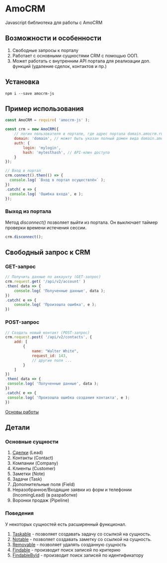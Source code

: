 # AmoCRM
Javascript библиотека для работы с AmoCRM

## Возможности и особенности

1. Свободные запросы к порталу
2. Работает с основными сущностями CRM с помощью ООП.
3. Может работать с внутренним API портала для реализации доп. функций 
(удаление сделок, контактов и пр.)

## Установка

```
npm i --save amocrm-js
```

## Пример использования
 
```js
const AmoCRM = require( 'amocrm-js' );

const crm = new AmoCRM({
    // логин пользователя в портале, где адрес портала domain.amocrm.ru
    domain: 'domain', // может быть указан полный домен вида domain.amocrm.ru, domain.amocrm.com
    auth: {
        login: 'mylogin',
        hash: 'mytesthash', // API-ключ доступа
    }
});

// Вход в портал
crm.connect().then(() => {
  console.log( `Вход в портал осуществлён` );
})
.catch( e => {
  console.log( 'Ошибка входа', e );
});
```

### Выход из портала

Метод *disconnect()* позволяет выйти из портала.
Он выключает таймер проверки времени истечения сессии.

```javascript
crm.disconnect();
```

## Свободный запрос к CRM

### GET-запрос

```js
// Получить данные по аккаунту (GET-запрос)
crm.request.get( '/api/v2/account' )
.then( data => {
    console.log( 'Полученные данные', data );
})
.catch( e => {
    console.log( 'Произошла ошибка', e );
})
```

### POST-запрос

```js
// Создать новый контакт (POST-запрос)
crm.request.post( '/api/v2/contacts', {
    add: [
        {
            name: "Walter White",
            request_id: 143,
            // другие поля ...
        }
    ]
})
.then( data => {
 console.log( 'Полученные данные', data );
})
.catch( e => {
 console.log( 'Произошла ошибка создания контакта', e );
})
```

[Основы работы](./docs/basic.md)

## Детали

### Основные сущности

1. [Сделки](./docs/leads.md) (Lead)
2. Контакты (Contact)
3. Компании (Company)
4. Клиенты (Customer)
5. Заметки (Note)
6. Задачи (Task)
7. Дополнительные поля (Field)
8. Неразобранное/Входящие заявки из форм и телефонии (IncomingLead) (в разработке)
9. Воронки продаж (Pipeline)

### Поведения

У некоторых сущностей есть расширенный функционал.

1. [Taskable](./docs/behaviors/taskable.md) - позволяет создавать задачу со ссылкой на сущность.
2. [Notable](./docs/behaviors/notable.md) - позволяет создавать заметку со ссылкой на сущность.
3. [Removable](./docs/behaviors/removable.md) - позволяет удалять созданную сущность
4. [Findable](./docs/behaviors/findable.md) - производит поиск записей по критерию
5. [FindableById](./docs/behaviors/findableById.md) - производит поиск записей по идентификатору
